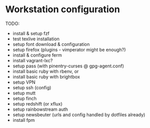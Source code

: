 Workstation configuration
=========================

TODO:

* install & setup fzf 
* test texlive installation  
* setup font download & configuration  
* setup firefox (plugins - vimperator might be enough?)  
* install & configure ferm  
* install vagrant-lxc?  
* setup pass (with pinentry-curses @ gpg-agent.conf)  
* install basic ruby with rbenv, or  
* install basic ruby with brightbox  
* setup VPN  
* setup ssh (config)  
* setup mutt  
* setup finch  
* setup redshift (or xflux)  
* setup rainbowstream auth  
* setup newsbeuter (urls and config handled by dotfiles already)  
* install fpm  
